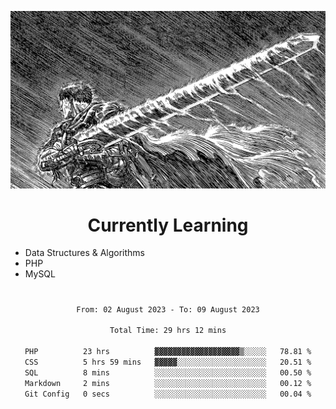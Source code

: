 <!-- Profile image -->
<p align="center">
 <img src="assets/bpD2ohb.png" width="1080px">
</p>
<!-- Profile image end -->

<!-- Currently learning -->
<h1 align="center">Currently Learning </h1>

* Data Structures & Algorithms
* PHP
* MySQL 
#
<!-- Currently learning end -->

<div align="center">
<!--START_SECTION:waka-->

```txt
From: 02 August 2023 - To: 09 August 2023

Total Time: 29 hrs 12 mins

PHP          23 hrs          ▓▓▓▓▓▓▓▓▓▓▓▓▓▓▓▓▓▓▓▒░░░░░   78.81 %
CSS          5 hrs 59 mins   ▓▓▓▓▓░░░░░░░░░░░░░░░░░░░░   20.51 %
SQL          8 mins          ░░░░░░░░░░░░░░░░░░░░░░░░░   00.50 %
Markdown     2 mins          ░░░░░░░░░░░░░░░░░░░░░░░░░   00.12 %
Git Config   0 secs          ░░░░░░░░░░░░░░░░░░░░░░░░░   00.04 %
```

<!--END_SECTION:waka-->
</div>
